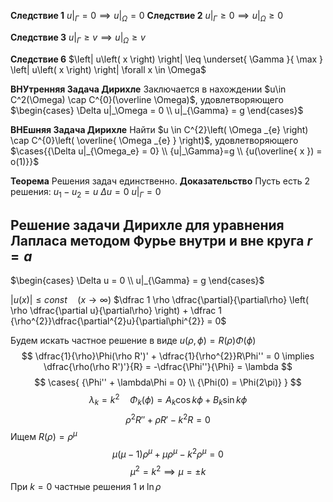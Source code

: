 **Следствие 1**
$u|_{\Gamma} = 0 \implies u|_{\Omega} = 0$
**Следствие 2**
$u|_{\Gamma} \geq 0 \implies u|_{\Omega} \geq 0$

**Следствие 3**
$u|_{\Gamma} \geq v \implies u|_{\Omega} \geq v$

**Следствие 6**
$\left| u\left( x \right) \right| \leq \underset{ \Gamma }{ \max } \left| u\left( x \right) \right| \forall x \in \Omega$

**ВНУтренняя Задача Дирихле**
Заключается в нахождении $u\in C^2(\Omega) \cap C^{0}(\overline \Omega)$, удовлетворяющего $\begin{cases} \Delta u|_\Omega = 0 \\ u|_{\Gamma} = g \end{cases}$

**ВНЕшняя Задача Дирихле**
Найти $u \in C^{2}\left( \Omega _{e} \right) \cap C^{0}\left( \overline{ \Omega _{e} } \right)$, удовлетворяющего $\cases{{\Delta u|_{\Omega_e} = 0} \\ {u|_\Gamma}=g \\ {u(\overline{ x }) = o(1)}}$

**Теорема**
	Решения задач единственно.
**Доказательство**
	Пусть есть 2 решения:	$u_{1} - u_{2} = u$
	$\Delta u = 0$
	$u|_\Gamma = 0$


## Решение задачи Дирихле для уравнения Лапласа методом Фурье внутри и вне круга $r=a$
$\begin{cases} \Delta u = 0 \\ u|_{\Gamma} = g \end{cases}$

$\left| u\left( x \right)\right| \leq const \quad  (x \to \infty)$
$\dfrac 1 \rho \dfrac{\partial}{\partial\rho} \left( \rho \dfrac{\partial u}{\partial\rho} \right) + \dfrac 1 {\rho^{2}}\dfrac{\partial^{2}u}{\partial\phi^{2}} = 0$

Будем искать частное решение в виде $u(\rho, \phi) = R(\rho)\Phi(\phi)$
$$
\dfrac{1}{\rho}\Phi(\rho R')' + \dfrac{1}{\rho^{2}}R\Phi'' = 0 \implies \dfrac{\rho(\rho R')'}{R} = -\dfrac{\Phi''}{\Phi} = \lambda
$$
$$
\cases{
{\Phi'' + \lambda\Phi = 0} \\
{\Phi(0) = \Phi(2\pi)}
}
$$
$$
\lambda_{k} = k^{2} \quad \Phi_{k}(\phi) = A_{k}\cos k\phi + B_{k} \sin k\phi
$$
$$
\rho^{2}R'' + \rho R' - k^{2} R = 0
$$
Ищем $R(\rho)=\rho^{\mu}$
$$
\mu (\mu-1) \rho^{\mu} + \mu \rho^{\mu} - k^{2} \rho^{\mu} = 0
$$
$$
\mu^{2} = k^{2} \implies \mu=\pm k
$$
При $k=0$ частные решения $1$ и $\ln \rho$







